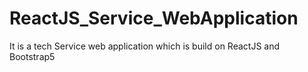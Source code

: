 # ReactJS_Service_WebApplication
It is a tech Service web application which is build on ReactJS and Bootstrap5
